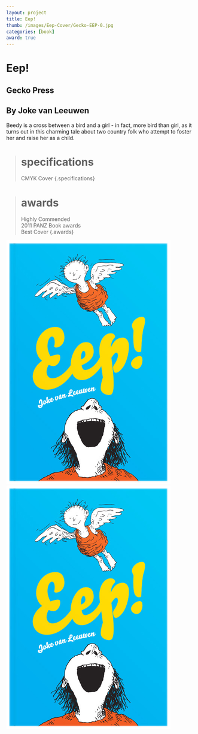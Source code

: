 ```yaml
---
layout: project
title: Eep!
thumb: /images/Eep-Cover/Gecko-EEP-0.jpg
categories: [book]
award: true
---
```


# Eep!

## Gecko Press
## By Joke van Leeuwen

Beedy is a cross between a bird and a girl - in fact, more bird than girl, as it turns out in this charming tale about two country folk who attempt to foster her and raise her as a child.

> # specifications
> CMYK Cover
{.specifications}

> # awards
> Highly Commended  
> 2011 PANZ Book awards  
> Best Cover
{.awards}

![](/images/Eep-Cover/Gecko-EEP-1.jpg)
![](/images/Eep-Cover/Gecko-EEP-1.jpg)

